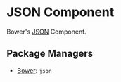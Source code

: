 JSON Component
================

Bower's [JSON](http://www.json.org/) Component.

Package Managers
----------------

* [Bower](http://twitter.github.com/bower/): `json`